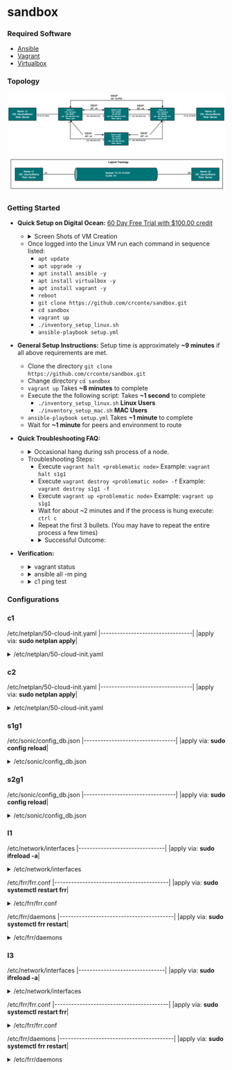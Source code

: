 # sandbox
### Required Software
* [Ansible](https://docs.ansible.com/ansible/latest/installation_guide/intro_installation.html)
* [Vagrant](https://www.vagrantup.com)
* [Virtualbox](https://www.virtualbox.org/wiki/Downloads)

### Topology
![Topology](images/sandbox.png)

### Getting Started
* **Quick Setup on Digital Ocean:** [60 Day Free Trial with $100.00 credit](https://m.do.co/c/b281130338a0)
  * <details><summary>Screen Shots of VM Creation</summary>
      <ul>
        <li><img src="images/screen1.png" alt="alt text"></li>
        <li><img src="images/screen2.png" alt="alt text"></li>
        <li><img src="images/screen3.png" alt="alt text"></li>
        <li><img src="images/screen4.png" alt="alt text"></li>
        <li><img src="images/screen5.png" alt="alt text"></li>
        <li><img src="images/screen6.png" alt="alt text"></li>
      </ul>
    </details>
  * Once logged into the Linux VM run each command in sequence listed:
    * ```apt update```
    * ```apt upgrade -y```
    * ```apt install ansible -y```
    * ```apt install virtualbox -y```
    * ```apt install vagrant -y``` 
    * ```reboot```
    * ```git clone https://github.com/crconte/sandbox.git```
    * ```cd sandbox```
    * ```vagrant up```
    * ```./inventory_setup_linux.sh```
    * ```ansible-playbook setup.yml```
* **General Setup Instructions:** Setup time is approximately **~9 minutes** if all above requirements are met.
  * Clone the directory `git clone https://github.com/crconte/sandbox.git`
  * Change directory `cd sandbox`
  * `vagrant up` Takes **~8 minutes** to complete
  * Execute the the following script: Takes **~1 second** to complete
    * `./inventory_setup_linux.sh` **Linux Users**
    * `./inventory_setup_mac.sh` **MAC Users**
  * `ansible-playbook setup.yml` Takes **~1 minute** to complete
  * Wait for **~1 minute** for peers and environment to route

* **Quick Troubleshooting FAQ:**
  * <details><summary>Occasional hang during ssh process of a node.</summary><img src="images/ssh_error_vagrant_up.png" alt="alt text"></details>
  * Troubleshooting Steps:
    * Execute `vagrant halt <problematic node>` Example: `vagrant halt s1g1`
    * Execute `vagrant destroy <problematic node> -f` Example: `vagrant destroy s1g1 -f`
    * Execute `vagrant up <problematic node>` Example: `vagrant up s1g1`
    * Wait for about ~2 minutes and if the process is hung execute: `ctrl c`
    * Repeat the first 3 bullets.  (You may have to repeat the entire process a few times)
    * <details><summary>Successful Outcome:</summary><img src="https://github.comcast.com/DCS/sandbox/blob/master/images/vagrant_halt.png" alt="alt text"><img src="images/vagrant_up.png" alt="alt text"></details>
    
* **Verification:**
  * <details><summary>vagrant status</summary><img src="images/vagrant_status.png" alt="alt text"></details>
  * <details><summary>ansible all -m ping</summary><img src="images/ansible_ping.png" alt="alt text"></details>
  * <details><summary>c1 ping test</summary><img src="images/verification.png" alt="alt text"></details>

### Configurations
 ### c1
 /etc/netplan/50-cloud-init.yaml
|---------------------------------|
|apply via: **sudo netplan apply**|
<details>
<summary>/etc/netplan/50-cloud-init.yaml</summary>
<pre><code># This file is generated from information provided by the datasource.  Changes
# to it will not persist across an instance reboot.  To disable cloud-init's
# network configuration capabilities, write a file
# /etc/cloud/cloud.cfg.d/99-disable-network-config.cfg with the following:
# network: {config: disabled}
network:
    ethernets:
        enp0s3:
            dhcp4: true
            match:
                macaddress: 02:ad:b8:da:8b:56
            set-name: enp0s3
        enp0s8:
            dhcp4: false
            addresses: [10.10.10.10/24]
    version: 2</pre></code>
</details>

 ### c2
 /etc/netplan/50-cloud-init.yaml
|---------------------------------|
|apply via: **sudo netplan apply**|

<details>
<summary>/etc/netplan/50-cloud-init.yaml</summary>
<pre><code># This file is generated from information provided by the datasource.  Changes
# to it will not persist across an instance reboot.  To disable cloud-init's
# network configuration capabilities, write a file
# /etc/cloud/cloud.cfg.d/99-disable-network-config.cfg with the following:
# network: {config: disabled}
network:
    ethernets:
        enp0s3:
            dhcp4: true
            match:
                macaddress: 02:ad:b8:da:8b:56
            set-name: enp0s3
        enp0s8:
            dhcp4: false
            addresses: [10.10.10.20/24]
    version: 2</pre></code></details>

 ### s1g1
/etc/sonic/config_db.json
|---------------------------------|
|apply via: **sudo config reload**|

<details>
<summary>/etc/sonic/config_db.json</summary>
<pre><code>{
    "BGP_NEIGHBOR": {
        "192.168.250.1": {
            "rrclient": 0,
            "name": "l1",
            "local_addr": "192.168.250.0",
            "nhopself": 0,
            "holdtime": "10",
            "asn": "65001",
            "keepalive": "3"
        },
        "192.168.250.3": {
            "rrclient": 0,
            "name": "l3",
            "local_addr": "192.168.250.2",
            "nhopself": 0,
            "holdtime": "10",
            "asn": "65002",
            "keepalive": "3"
        }
    },
    "DEVICE_METADATA": {
        "localhost": {
            "hwsku": "Force10-S6000",
            "hostname": "s1g1",
            "platform": "x86_64-kvm_x86_64-r0",
            "mac": "08:00:27:9f:a6:1f",
            "bgp_asn": "65100",
            "type": "spine"
        }
    },
    "DEVICE_NEIGHBOR": {},
    "LOOPBACK_INTERFACE": {
        "Loopback0|192.168.254.51/32": {}
    },
    "INTERFACE": {
        "Ethernet0|192.168.250.0/31": {},
        "Ethernet4|192.168.250.2/31": {}
    },
    "PORT": {
        "Ethernet0": {
            "alias": "E0/0",
            "admin_status": "up",
            "lanes": "29,30,31,32",
            "mtu": "9100"
        },
        "Ethernet4": {
            "alias": "E0/4",
            "admin_status": "up",
            "lanes": "25,26,27,28",
            "mtu": "9100"
        }
    }
}</pre></code></details>

 ### s2g1

/etc/sonic/config_db.json
|---------------------------------|
|apply via: **sudo config reload**|

<details>
<summary>/etc/sonic/config_db.json</summary>
<pre><code>{
    "BGP_NEIGHBOR": {
        "192.168.250.5": {
            "rrclient": 0,
            "name": "l1",
            "local_addr": "192.168.250.4",
            "nhopself": 0,
            "holdtime": "10",
            "asn": "65001",
            "keepalive": "3"
        },
        "192.168.250.7": {
            "rrclient": 0,
            "name": "l3",
            "local_addr": "192.168.250.6",
            "nhopself": 0,
            "holdtime": "10",
            "asn": "65002",
            "keepalive": "3"
        }
    },
    "DEVICE_METADATA": {
        "localhost": {
            "hwsku": "Force10-S6000",
            "hostname": "s2g1",
            "platform": "x86_64-kvm_x86_64-r0",
            "mac": "08:00:27:9f:a6:3f",
            "bgp_asn": "65100",
            "type": "spine"
        }
    },
    "DEVICE_NEIGHBOR": {},
    "LOOPBACK_INTERFACE": {
        "Loopback0|192.168.254.52/32": {}
    },
    "INTERFACE": {
        "Ethernet0|192.168.250.4/31": {},
        "Ethernet4|192.168.250.6/31": {}
    },
    "PORT": {
        "Ethernet0": {
            "alias": "E0/0",
            "admin_status": "up",
            "lanes": "29,30,31,32",
            "mtu": "9100"
        },
        "Ethernet4": {
            "alias": "E0/4",
            "admin_status": "up",
            "lanes": "25,26,27,28",
            "mtu": "9100"
        }
    }
}</pre></code></details>

 ### l1
/etc/network/interfaces
|-------------------------------|
|apply via: **sudo ifreload -a**|

<details>
<summary>/etc/network/interfaces</summary>
<pre><code># This file describes the network interfaces available on your system
# and how to activate them. For more information, see interfaces(5).

source /etc/network/interfaces.d/*.intf

\# The loopback network interface
auto lo
iface lo inet loopback
    # The primary network interface
    address 192.168.254.1/32
    vxlan-local-tunnelip 192.168.254.1

\# The primary network interface
auto eth0
iface eth0 inet dhcp
    vrf mgmt

auto swp1
iface swp1
    bridge-access 10
    mstpctl-bpduguard yes
    mstpctl-portadminedge yes

auto swp2
iface swp2
    address 192.168.250.1/31

auto swp3
iface swp3
    address 192.168.250.5/31

auto mgmt
iface mgmt
    address 127.0.0.1/8
    address ::1/128
    vrf-table auto

auto bridge
iface bridge
    bridge-ports swp1 vni10
    bridge-vids 10
    bridge-vlan-aware yes

auto vni10
iface vni10
    bridge-access 10
    vxlan-id 10
    mstpctl-portbpdufilter yes
    mstpctl-bpduguard yes
    bridge-learning off
    bridge-arp-nd-suppress on

auto vlan10
iface vlan10
    vlan-raw-device bridge
    vlan-id 10
    ip-forward off
    ip6-forward off</pre></code></details>

/etc/frr/frr.conf
|-----------------------------------------|
|apply via: **sudo systemctl restart frr**|

<details>
<summary>/etc/frr/frr.conf</summary>
<pre><code>frr version 7.4+cl4.2.1u1
frr defaults datacenter
hostname l1
log syslog informational
service integrated-vtysh-config
!
router bgp 65001
 no bgp default ipv4-unicast
 neighbor evpn peer-group
 neighbor evpn ebgp-multihop 3
 neighbor evpn update-source lo
 neighbor spine peer-group
 neighbor spine remote-as 65100
 neighbor 192.168.254.3 remote-as 65002
 neighbor 192.168.254.3 peer-group evpn
 neighbor 192.168.250.0 peer-group spine
 neighbor 192.168.250.4 peer-group spine
 !
 address-family ipv4 unicast
  network 192.168.254.1/32
  neighbor spine activate
 exit-address-family
 !
 address-family l2vpn evpn
  neighbor evpn activate
  advertise-all-vni
 exit-address-family
!
line vty
!</pre></code></details>

/etc/frr/daemons
|-----------------------------------------|
|apply via: **sudo systemctl frr restart**|

<details>
<summary>/etc/frr/daemons</summary>
<pre><code># This file tells the frr package which daemons to start.
#
# Entries are in the format: <daemon>=(yes|no|priority)
#   0, "no"  = disabled
#   1, "yes" = highest priority
#   2 .. 10  = lower priorities
# Read /usr/share/doc/frr/README.Debian for details.
#
# Sample configurations for these daemons can be found in
# /usr/share/doc/frr/examples/.
#
# ATTENTION:
#
# When activating a daemon for the first time, a config file, even if it is
# empty, has to be present *and* be owned by the user and group "frr", else
# the daemon will not be started by /etc/init.d/frr. The permissions should
# be u=rw,g=r,o=.
# When using "vtysh" such a config file is also needed. It should be owned by
# group "frrvty" and set to ug=rw,o= though. Check /etc/pam.d/frr, too.
#
# The watchfrr daemon is always started. Per default in monitoring-only but
# that can be changed.
#
bgpd=yes
ospfd=no
ospf6d=no
ripd=no
ripngd=no
isisd=no
fabricd=no
pimd=no
ldpd=no
nhrpd=no
eigrpd=no
babeld=no
sharpd=no
pbrd=no
fabricd=no
vrrpd=no

\#
\# If this option is set the /etc/init.d/frr script automatically loads
\# the config via "vtysh -b" when the servers are started.
\# Check /etc/pam.d/frr if you intend to use "vtysh"!
\#
vtysh_enable=yes
zebra_options="  -M cumulus_mlag -M snmp -A 127.0.0.1 -s 90000000"
bgpd_options="   -M snmp -A 127.0.0.1"
ospfd_options="  -M snmp -A 127.0.0.1"
ospf6d_options=" -M snmp -A ::1"
ripd_options="   -A 127.0.0.1"
ripngd_options=" -A ::1"
isisd_options="  -A 127.0.0.1"
pimd_options="   -A 127.0.0.1"
ldpd_options="   -A 127.0.0.1"
nhrpd_options="  -A 127.0.0.1"
eigrpd_options=" -A 127.0.0.1"
babeld_options=" -A 127.0.0.1"
sharpd_options=" -A 127.0.0.1"
pbrd_options="   -A 127.0.0.1"
staticd_options="-A 127.0.0.1"
fabricd_options="-A 127.0.0.1"
vrrpd_options="  -A 127.0.0.1"

\# configuration profile
\#
\#frr_profile="traditional"
\#frr_profile="datacenter"

\#
\# This is the maximum number of FD's that will be available.
\# Upon startup this is read by the control files and ulimit
\# is called.  Uncomment and use a reasonable value for your
\# setup if you are expecting a large number of peers in
\# say BGP.
\#MAX_FDS=1024

\# The list of daemons to watch is automatically generated by the init script.
\#watchfrr_options=""

\# for debugging purposes, you can specify a "wrap" command to start instead
\# of starting the daemon directly, e.g. to use valgrind on ospfd:
\#   ospfd_wrap="/usr/bin/valgrind"
\# or you can use "all_wrap" for all daemons, e.g. to use perf record:
\#   all_wrap="/usr/bin/perf record --call-graph -"
\# the normal daemon command is added to this at the end.</pre></code></details>

 ### l3
/etc/network/interfaces
|-------------------------------|
|apply via: **sudo ifreload -a**|
<details>
<summary>/etc/network/interfaces</summary>
<pre><code># This file describes the network interfaces available on your system
# and how to activate them. For more information, see interfaces(5).

source /etc/network/interfaces.d/*.intf

\# The loopback network interface
auto lo
iface lo inet loopback
    \# The primary network interface
    address 192.168.254.3/32
    vxlan-local-tunnelip 192.168.254.3

\# The primary network interface
auto eth0
iface eth0 inet dhcp
    vrf mgmt

auto swp1
iface swp1
    bridge-access 10
    mstpctl-bpduguard yes
    mstpctl-portadminedge yes

auto swp2
iface swp2
    address 192.168.250.3/31

auto swp3
iface swp3
    address 192.168.250.7/31

auto mgmt
iface mgmt
    address 127.0.0.1/8
    address ::1/128
    vrf-table auto

auto bridge
iface bridge
    bridge-ports swp1 vni10
    bridge-vids 10
    bridge-vlan-aware yes

auto vni10
iface vni10
    bridge-access 10
    vxlan-id 10
    mstpctl-portbpdufilter yes
    mstpctl-bpduguard yes
    bridge-learning off
    bridge-arp-nd-suppress on

auto vlan10
iface vlan10
    vlan-raw-device bridge
    vlan-id 10
    ip-forward off
    ip6-forward off</pre></code></details>

/etc/frr/frr.conf
|-----------------------------------------|
|apply via: **sudo systemctl restart frr**|
<details>
<summary>/etc/frr/frr.conf</summary>
<pre><code>frr version 7.4+cl4.2.1u1
frr defaults datacenter
hostname l3
log syslog informational
service integrated-vtysh-config
router bgp 65002
 no bgp default ipv4-unicast
 neighbor evpn peer-group
 neighbor evpn ebgp-multihop 3
 neighbor evpn update-source lo
 neighbor spine peer-group
 neighbor spine remote-as 65100
 neighbor 192.168.254.1 remote-as 65001
 neighbor 192.168.254.1 peer-group evpn
 neighbor 192.168.250.2 peer-group spine
 neighbor 192.168.250.6 peer-group spine
 !
 address-family ipv4 unicast
  network 192.168.254.3/32
  neighbor spine activate
 exit-address-family
 !
 address-family l2vpn evpn
  neighbor evpn activate
  advertise-all-vni
 exit-address-family
line vty</pre></code></details>

/etc/frr/daemons
|-----------------------------------------|
|apply via: **sudo systemctl frr restart**|

<details>
<summary>/etc/frr/daemons</summary>
<pre><code># This file tells the frr package which daemons to start.
#
# Entries are in the format: <daemon>=(yes|no|priority)
#   0, "no"  = disabled
#   1, "yes" = highest priority
#   2 .. 10  = lower priorities
# Read /usr/share/doc/frr/README.Debian for details.
#
# Sample configurations for these daemons can be found in
# /usr/share/doc/frr/examples/.
#
# ATTENTION:
#
# When activating a daemon for the first time, a config file, even if it is
# empty, has to be present *and* be owned by the user and group "frr", else
# the daemon will not be started by /etc/init.d/frr. The permissions should
# be u=rw,g=r,o=.
# When using "vtysh" such a config file is also needed. It should be owned by
# group "frrvty" and set to ug=rw,o= though. Check /etc/pam.d/frr, too.
#
# The watchfrr daemon is always started. Per default in monitoring-only but
# that can be changed.
#
bgpd=yes
ospfd=no
ospf6d=no
ripd=no
ripngd=no
isisd=no
fabricd=no
pimd=no
ldpd=no
nhrpd=no
eigrpd=no
babeld=no
sharpd=no
pbrd=no
fabricd=no
vrrpd=no

\#
\# If this option is set the /etc/init.d/frr script automatically loads
\# the config via "vtysh -b" when the servers are started.
\# Check /etc/pam.d/frr if you intend to use "vtysh"!
\#
vtysh_enable=yes
zebra_options="  -M cumulus_mlag -M snmp -A 127.0.0.1 -s 90000000"
bgpd_options="   -M snmp -A 127.0.0.1"
ospfd_options="  -M snmp -A 127.0.0.1"
ospf6d_options=" -M snmp -A ::1"
ripd_options="   -A 127.0.0.1"
ripngd_options=" -A ::1"
isisd_options="  -A 127.0.0.1"
pimd_options="   -A 127.0.0.1"
ldpd_options="   -A 127.0.0.1"
nhrpd_options="  -A 127.0.0.1"
eigrpd_options=" -A 127.0.0.1"
babeld_options=" -A 127.0.0.1"
sharpd_options=" -A 127.0.0.1"
pbrd_options="   -A 127.0.0.1"
staticd_options="-A 127.0.0.1"
fabricd_options="-A 127.0.0.1"
vrrpd_options="  -A 127.0.0.1"

\# configuration profile
\#
\#frr_profile="traditional"
\#frr_profile="datacenter"

\#
\# This is the maximum number of FD's that will be available.
\# Upon startup this is read by the control files and ulimit
\# is called.  Uncomment and use a reasonable value for your
\# setup if you are expecting a large number of peers in
\# say BGP.
\#MAX_FDS=1024

\# The list of daemons to watch is automatically generated by the init script.
\#watchfrr_options=""

\# for debugging purposes, you can specify a "wrap" command to start instead
\# of starting the daemon directly, e.g. to use valgrind on ospfd:
\#   ospfd_wrap="/usr/bin/valgrind"
\# or you can use "all_wrap" for all daemons, e.g. to use perf record:
\#   all_wrap="/usr/bin/perf record --call-graph -"
\# the normal daemon command is added to this at the end.</pre></code></details>
